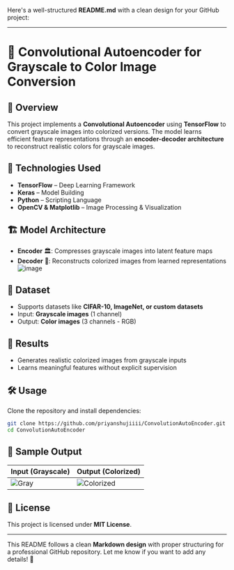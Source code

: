 Here's a well-structured **README.md** with a clean design for your GitHub project:  

---

# 🌈 Convolutional Autoencoder for Grayscale to Color Image Conversion  

## 📌 Overview  
This project implements a **Convolutional Autoencoder** using **TensorFlow** to convert grayscale images into colorized versions. The model learns efficient feature representations through an **encoder-decoder architecture** to reconstruct realistic colors for grayscale images.  

## 🚀 Technologies Used  
- **TensorFlow** – Deep Learning Framework  
- **Keras** – Model Building  
- **Python** – Scripting Language  
- **OpenCV & Matplotlib** – Image Processing & Visualization  

## 🏗 Model Architecture  
- **Encoder** 🏛: Compresses grayscale images into latent feature maps  
- **Decoder** 🎨: Reconstructs colorized images from learned representations  
![image](https://github.com/user-attachments/assets/a195baaa-5e1a-41ad-b45b-7b13604f2794)

## 📂 Dataset  
- Supports datasets like **CIFAR-10, ImageNet, or custom datasets**  
- Input: **Grayscale images** (1 channel)  
- Output: **Color images** (3 channels - RGB)  

## 🎯 Results  
- Generates realistic colorized images from grayscale inputs  
- Learns meaningful features without explicit supervision  

## 🛠 Usage  
Clone the repository and install dependencies:  
```bash
git clone https://github.com/priyanshujiiii/ConvolutionAutoEncoder.git
cd ConvolutionAutoEncoder
```


## 📌 Sample Output  
| Input (Grayscale) | Output (Colorized) |  
|-------------------|------------------|  
| ![Gray](path/to/grayscale-sample.jpg) | ![Colorized](path/to/colorized-sample.jpg) |  


## 📝 License  
This project is licensed under **MIT License**.  

---

This README follows a clean **Markdown design** with proper structuring for a professional GitHub repository. Let me know if you want to add any details! 🚀
